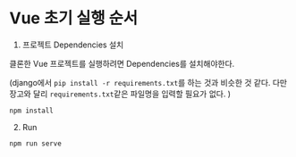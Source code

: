 # Vue 초기 실행 순서

1. 프로젝트 Dependencies 설치

클론한 Vue 프로젝트를 실행하려면 Dependencies를 설치해야한다.

(django에서 `pip install -r requirements.txt`를 하는 것과 비슷한 것 같다.  다만 장고와 달리 `requirements.txt`같은 파일명을 입력할 필요가 없다. )

```
npm install
```

2. Run

```
npm run serve
```


